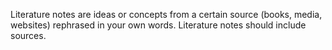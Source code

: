 Literature notes are ideas or concepts from a certain source (books, media,
websites) rephrased in your own words. Literature notes should include sources.
